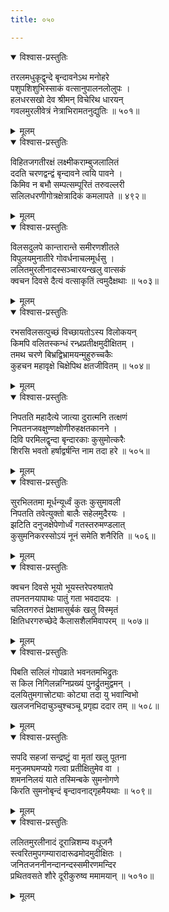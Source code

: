 ```yaml
---
title: ०५०

---
```

<div class="audioEmbed"  caption="सीतालक्ष्मी-वाचनम्" src="https://sanskritdocuments.org/sites/completenarayaneeyam/SoundFiles/050/050_01.mp3"></div>
<details open><summary>विश्वास-प्रस्तुतिः</summary>

तरलमधुकृद्वृन्दे बृन्दावनेऽथ मनोहरे  
पशुपशिशुभिस्साकं वत्सानुपालनलोलुपः ।  
हलधरसखो देव श्रीमन् विचेरिथ धारयन्  
गवलमुरलीवेत्रं नेत्राभिरामतनुद्युतिः ॥ ५०१॥
</details>
<details><summary>मूलम्</summary>

तरलमधुकृद्वृन्दे बृन्दावनेऽथ मनोहरे  
पशुपशिशुभिस्साकं वत्सानुपालनलोलुपः ।  
हलधरसखो देव श्रीमन् विचेरिथ धारयन्  
गवलमुरलीवेत्रं नेत्राभिरामतनुद्युतिः ॥ ५०१॥
</details>



<div class="audioEmbed"  caption="सीतालक्ष्मी-वाचनम्" src="https://sanskritdocuments.org/sites/completenarayaneeyam/SoundFiles/050/050_02.mp3"></div>
<details open><summary>विश्वास-प्रस्तुतिः</summary>

विहितजगतीरक्षं लक्ष्मीकराम्बुजलालितं  
ददति चरणद्वन्द्वं बृन्दावने त्वयि पावने ।  
किमिव न बभौ सम्पत्सम्पूरितं तरुवल्लरी  
सलिलधरणीगोत्रक्षेत्रादिकं कमलापते ॥ ४९२॥
</details>
<details><summary>मूलम्</summary>

विहितजगतीरक्षं लक्ष्मीकराम्बुजलालितं  
ददति चरणद्वन्द्वं बृन्दावने त्वयि पावने ।  
किमिव न बभौ सम्पत्सम्पूरितं तरुवल्लरी  
सलिलधरणीगोत्रक्षेत्रादिकं कमलापते ॥ ४९२॥
</details>



<div class="audioEmbed"  caption="सीतालक्ष्मी-वाचनम्" src="https://sanskritdocuments.org/sites/completenarayaneeyam/SoundFiles/050/050_03.mp3"></div>
<details open><summary>विश्वास-प्रस्तुतिः</summary>

विलसदुलपे कान्तारान्ते समीरणशीतले  
विपुलयमुनातीरे गोवर्धनाचलमूर्धसु ।  
ललितमुरलीनादस्सञ्चारयन्खलु वात्सकं  
क्वचन दिवसे दैत्यं वत्साकृतिं त्वमुदैक्षथाः ॥ ५०३॥
</details>
<details><summary>मूलम्</summary>

विलसदुलपे कान्तारान्ते समीरणशीतले  
विपुलयमुनातीरे गोवर्धनाचलमूर्धसु ।  
ललितमुरलीनादस्सञ्चारयन्खलु वात्सकं  
क्वचन दिवसे दैत्यं वत्साकृतिं त्वमुदैक्षथाः ॥ ५०३॥
</details>



<div class="audioEmbed"  caption="सीतालक्ष्मी-वाचनम्" src="https://sanskritdocuments.org/sites/completenarayaneeyam/SoundFiles/050/050_04.mp3"></div>
<details open><summary>विश्वास-प्रस्तुतिः</summary>

रभसविलसत्पुच्छं विच्छायतोऽस्य विलोकयन्  
किमपि वलितस्कन्धं रन्ध्रप्रतीक्षमुदीक्षितम् ।  
तमथ चरणे बिभ्रद्विभ्रामयन्मुहुरुच्चकैः  
कुहचन महावृक्षे चिक्षेपिथ क्षतजीवितम् ॥ ५०४॥
</details>
<details><summary>मूलम्</summary>

रभसविलसत्पुच्छं विच्छायतोऽस्य विलोकयन्  
किमपि वलितस्कन्धं रन्ध्रप्रतीक्षमुदीक्षितम् ।  
तमथ चरणे बिभ्रद्विभ्रामयन्मुहुरुच्चकैः  
कुहचन महावृक्षे चिक्षेपिथ क्षतजीवितम् ॥ ५०४॥
</details>



<div class="audioEmbed"  caption="सीतालक्ष्मी-वाचनम्" src="https://sanskritdocuments.org/sites/completenarayaneeyam/SoundFiles/050/050_05.mp3"></div>
<details open><summary>विश्वास-प्रस्तुतिः</summary>

निपतति महादैत्ये जात्या दुरात्मनि तत्क्षणं  
निपतनजवक्षुण्णक्षोणीरुहक्षतकानने ।  
दिवि परमिलद्वृन्दा बृन्दारकाः कुसुमोत्करैः  
शिरसि भवतो हर्षाद्वर्षन्ति नाम तदा हरे ॥ ५०५॥
</details>
<details><summary>मूलम्</summary>

निपतति महादैत्ये जात्या दुरात्मनि तत्क्षणं  
निपतनजवक्षुण्णक्षोणीरुहक्षतकानने ।  
दिवि परमिलद्वृन्दा बृन्दारकाः कुसुमोत्करैः  
शिरसि भवतो हर्षाद्वर्षन्ति नाम तदा हरे ॥ ५०५॥
</details>



<div class="audioEmbed"  caption="सीतालक्ष्मी-वाचनम्" src="https://sanskritdocuments.org/sites/completenarayaneeyam/SoundFiles/050/050_06.mp3"></div>
<details open><summary>विश्वास-प्रस्तुतिः</summary>

सुरभिलतमा मूर्धन्यूर्ध्वं कुतः कुसुमावली  
निपतति तवेत्युक्तो बालैः सहेलमुदैरयः ।  
झटिति दनुजक्षेपेणोर्ध्वं गतस्तरुमण्डलात्  
कुसुमनिकरस्सोऽयं नूनं समेति शनैरिति ॥ ५०६॥
</details>
<details><summary>मूलम्</summary>

सुरभिलतमा मूर्धन्यूर्ध्वं कुतः कुसुमावली  
निपतति तवेत्युक्तो बालैः सहेलमुदैरयः ।  
झटिति दनुजक्षेपेणोर्ध्वं गतस्तरुमण्डलात्  
कुसुमनिकरस्सोऽयं नूनं समेति शनैरिति ॥ ५०६॥
</details>



<div class="audioEmbed"  caption="सीतालक्ष्मी-वाचनम्" src="https://sanskritdocuments.org/sites/completenarayaneeyam/SoundFiles/050/050_07.mp3"></div>
<details open><summary>विश्वास-प्रस्तुतिः</summary>

क्वचन दिवसे भूयो भूयस्तरेपरुषातपे  
तपनतनयापाथः पातुं गता भवदादयः ।  
चलितगरुतं प्रेक्षामासुर्बकं खलु विस्मृतं  
क्षितिधरगरुच्छेदे कैलासशैलमिवापरम् ॥ ५०७॥
</details>
<details><summary>मूलम्</summary>

क्वचन दिवसे भूयो भूयस्तरेपरुषातपे  
तपनतनयापाथः पातुं गता भवदादयः ।  
चलितगरुतं प्रेक्षामासुर्बकं खलु विस्मृतं  
क्षितिधरगरुच्छेदे कैलासशैलमिवापरम् ॥ ५०७॥
</details>



<div class="audioEmbed"  caption="सीतालक्ष्मी-वाचनम्" src="https://sanskritdocuments.org/sites/completenarayaneeyam/SoundFiles/050/050_08.mp3"></div>
<details open><summary>विश्वास-प्रस्तुतिः</summary>

पिबति सलिलं गोपव्राते भवनतमभिद्रुतः  
स किल निगिलन्नग्निप्रख्यं पुनर्द्रुतमुद्वमन् ।  
दलयितुमगात्त्रोट्याः कोट्या तदा यु भवान्विभो  
खलजनभिदाचुञ्चुश्चञ्चू प्रगृह्य ददार तम् ॥ ५०८॥
</details>
<details><summary>मूलम्</summary>

पिबति सलिलं गोपव्राते भवनतमभिद्रुतः  
स किल निगिलन्नग्निप्रख्यं पुनर्द्रुतमुद्वमन् ।  
दलयितुमगात्त्रोट्याः कोट्या तदा यु भवान्विभो  
खलजनभिदाचुञ्चुश्चञ्चू प्रगृह्य ददार तम् ॥ ५०८॥
</details>



<div class="audioEmbed"  caption="सीतालक्ष्मी-वाचनम्" src="https://sanskritdocuments.org/sites/completenarayaneeyam/SoundFiles/050/050_09.mp3"></div>
<details open><summary>विश्वास-प्रस्तुतिः</summary>

सपदि सहजां सन्द्रष्टुं वा मृतां खलु पूतना  
मनुजमघमप्यग्रे गत्वा प्रतीक्षितुमेव वा ।  
शमननिलयं याते तस्मिन्बके सुमनोगणे  
किरति सुमनोबृन्दं बृन्दावनाद्गृहमैयथाः ॥ ५०९॥
</details>
<details><summary>मूलम्</summary>

सपदि सहजां सन्द्रष्टुं वा मृतां खलु पूतना  
मनुजमघमप्यग्रे गत्वा प्रतीक्षितुमेव वा ।  
शमननिलयं याते तस्मिन्बके सुमनोगणे  
किरति सुमनोबृन्दं बृन्दावनाद्गृहमैयथाः ॥ ५०९॥
</details>



<div class="audioEmbed"  caption="सीतालक्ष्मी-वाचनम्" src="https://sanskritdocuments.org/sites/completenarayaneeyam/SoundFiles/050/050_10.mp3"></div>
<details open><summary>विश्वास-प्रस्तुतिः</summary>

ललितमुरलीनादं दूरान्निशम्य वधूजनै  
स्त्वरितमुपगम्यारादारूढमोदमुदीक्षितः ।  
जनितजननीनन्दानन्दस्समीरणमन्दिर  
प्रथितवसते शौरे दूरीकुरुष्व ममामयान् ॥ ५०१०॥
</details>
<details><summary>मूलम्</summary>

ललितमुरलीनादं दूरान्निशम्य वधूजनै  
स्त्वरितमुपगम्यारादारूढमोदमुदीक्षितः ।  
जनितजननीनन्दानन्दस्समीरणमन्दिर  
प्रथितवसते शौरे दूरीकुरुष्व ममामयान् ॥ ५०१०॥
</details>

